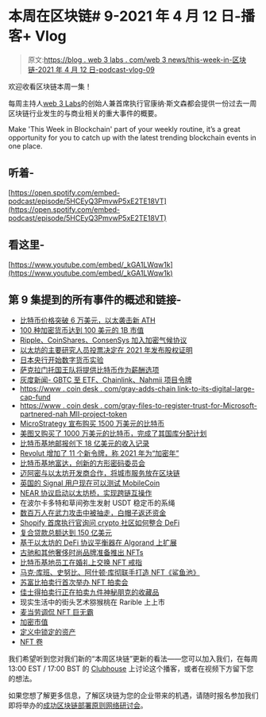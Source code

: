 # 本周在区块链# 9-2021 年 4 月 12 日-播客+ Vlog

> 原文:[https://blog . web 3 labs . com/web 3 news/this-week-in-区块链-2021 年 4 月 12 日-podcast-vlog-09](https://blog.web3labs.com/web3news/this-week-in-blockchain-12th-april-2021-podcast-vlog-09)

欢迎收看区块链本周一集！

每周主持人[](https://twitter.com/conors10%E2%80%8B%E2%80%8B)[web 3 Labs](https://www.web3labs.com/)的创始人兼首席执行官康纳·斯文森都会提供一份过去一周区块链行业发生的与商业相关的重大事件的概要。

Make 'This Week in Blockchain' part of your weekly routine, it’s a great opportunity for you to catch up with the latest trending blockchain events in one place.

## 听着-

[https://open.spotify.com/embed-podcast/episode/5HCEyQ3PmvwP5xE2TE18VT](https://open.spotify.com/embed-podcast/episode/5HCEyQ3PmvwP5xE2TE18VT)

## 看这里-

[https://www.youtube.com/embed/_kGA1LWqw1k](https://www.youtube.com/embed/_kGA1LWqw1k)

## 第 9 集提到的所有事件的概述和链接-

*   [比特币价格突破 6 万美元，以太袭击新 ATH](https://www.coindesk.com/bitcoin-price-shoots-past-60k-in-early-saturday-trading)
*   [100 种加密货币达到 100 美元的 1B 市值](https://cointelegraph.com/news/new-milestone-reached-as-100-cryptocurrencies-reach-a-1b-market-cap)
*   [Ripple、CoinShares、ConsenSys 加入加密气候协议](https://www.coindesk.com/ripple-coinshares-consensys-join-crypto-climate-accord)
*   [以太坊的主要研究人员投票决定在 2021 年发布股权证明](https://cryptobriefing.com/key-ethereum-researchers-vote-to-ship-proof-of-stake-in-2021/)
*   [日本央行开始数字货币实验](https://www.theblockcrypto.com/linked/100485/japan-central-bank-begins-digital-currency-cbdc-experiments)
*   [萨克拉门托国王队将提供比特币作为薪酬选项](https://www.forbes.com/sites/jasonbrett/2021/04/05/sacramento-kings-will-offer-bitcoin-as-salary-to-players/)
*   [灰度新闻- GBTC 至 ETF、Chainlink、Nahmii 项目令牌](https://www.theblockcrypto.com/daily/100547/grayscale-committed-converting-gbtc-etf)
*   [https://www . coin desk . com/gray-adds-chain link-to-its-digital-large-cap-fund](https://www.coindesk.com/grayscale-adds-chainlink-to-its-digital-large-cap-fund)
*   [https://www . coin desk . com/gray-files-to-register-trust-for-Microsoft-partnered-nah MII-project-token](https://www.coindesk.com/grayscale-files-to-register-trust-for-microsoft-partnered-nahmii-project-token)
*   [MicroStrategy 宣布购买 1500 万美元的比特币](https://coinjournal.net/news/microstrategy-adds-15-million-of-bitcoin-to-its-btc-stash)
*   [美图又购买了 1000 万美元的比特币，完成了其国库分配计划](https://www.theblockcrypto.com/linked/101124/meitu-btc-purchase-100-million-crypto-assets)
*   [比特币基地邮报创下 18 亿美元的收入记录](https://www.forbes.com/sites/jonathanponciano/2021/04/06/coinbase-posts-record-18-billion-revenue-as-crypto-market-shoots-past-2-trillion-direct-listing/)
*   [Revolut 增加了 11 个新令牌，称 2021 年为“加密年”](https://www.theblockcrypto.com/linked/101156/revolut-11-new-crypto-tokens)
*   [比特币基地富达，创新的方形密码委员会](https://www.theblockcrypto.com/linked/100632/fidelity-coinbase-square-crypto-council)
*   [迈阿密与以太坊开发商合作，将城市服务放在区块链](https://www.theblockcrypto.com/post/100647/miami-ethereum-city-services-blockchain)
*   [英国的 Signal 用户现在可以测试 MobileCoin](https://signal.org/blog/help-us-test-payments-in-signal/)
*   [NEAR 协议启动以太坊桥，实现跨链互操作](https://www.theblockcrypto.com/linked/100622/near-protocol-launches-ethereum-bridge)
*   在波尔卡多特和草间弥生发射 USDT 稳定币的系绳
*   [数百万人在武力攻击中被抽走，白帽子返还资金](https://cryptobriefing.com/millions-drained-forcedao-attacks-white-hat-returns-funds/)
*   [Shopify 首席执行官询问 crypto 社区如何整合 DeFi](https://cryptoslate.com/shopify-ceo-asks-crypto-community-about-how-to-integrate-defi/)
*   [复合贷款总额达到 150 亿美元](https://decrypt.co/63912/compound-hits-15-billion-in-total-lending-value-as-defi-boom-continues)
*   [基于以太坊的 DeFi 协议平衡器在 Algorand 上扩展](https://www.theblockcrypto.com/linked/100626/ethereum-defi-protocol-balancer-algorand)
*   [古驰和其他奢侈时尚品牌准备推出 NFTs](https://www.theblockcrypto.com/linked/100515/gucci-other-luxury-fashion-brands-nft-report)
*   [比特币基地员工在婚礼上交换 NFT 戒指](https://decrypt.co/63906/coinbase-employees-exchange-nft-rings-in-wedding-ceremony)
*   [马克·库班、史努比、阿什顿·库彻联手打造 NFT《鲨鱼池》](https://decrypt.co/64012/mark-cuban-snoop-ashton-kutcher-nft-spin-shark-tank)
*   [苏富比拍卖行首次举办 NFT 拍卖会](https://www.theblockcrypto.com/linked/100683/sothebys-nft-auction-pak-artist)
*   [佳士得拍卖行正在拍卖九件神秘朋克的收藏品](https://www.coindesk.com/crypto-punks-digital-collectibles-christies-auction)
*   现实生活中的街头艺术猕猴桃在 Rarible 上上市
*   [麦当劳调侃 NFT 巨无霸](https://decrypt.co/64192/mcdonalds-teases-nft-big-mac)
*   [加密市值](https://www.coingecko.com/en/global_charts)
*   [定义中锁定的资产](https://defipulse.com/)
*   [NFT 卷](https://nonfungible.com/market/history)

我们希望听到您对我们新的“本周区块链”更新的看法——您可以加入我们，在每周 13:00 EST / 17:00 BST 的 [Clubhouse](https://www.joinclubhouse.com/event/mZ03eqBb) 上讨论这个播客，或者在视频下方留下您的想法。

如果您想了解更多信息，了解区块链为您的企业带来的机遇，请随时报名参加我们即将举办的[成功区块链部署原则网络研讨会](https://www.web3labs.com/principles-webinar)。